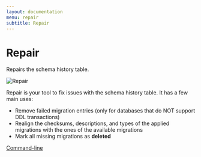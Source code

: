```yaml
---
layout: documentation
menu: repair
subtitle: Repair
---
```

# Repair

Repairs the schema history table.

![Repair](/assets/balsamiq/command-repair.png)

Repair is your tool to fix issues with the schema history table. It has a few main uses:
- Remove failed migration entries (only for databases that do NOT support DDL transactions)
- Realign the checksums, descriptions, and types of the applied migrations with the ones of the available migrations
- Mark all missing migrations as **deleted**

<p class="next-steps">
    <a class="btn btn-primary" href="/documentation/commandline/">Command-line <i class="fa fa-arrow-right"></i></a>
</p>